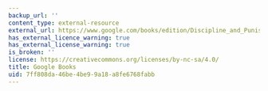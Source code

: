 ```yaml
---
backup_url: ''
content_type: external-resource
external_url: https://www.google.com/books/edition/Discipline_and_Punish/6rfP0H5TSmYC?hl=en&gbpv=1
has_external_licence_warning: true
has_external_license_warning: true
is_broken: ''
license: https://creativecommons.org/licenses/by-nc-sa/4.0/
title: Google Books
uid: 7ff808da-46be-4be9-9a18-a8fe6768fabb
---
```

